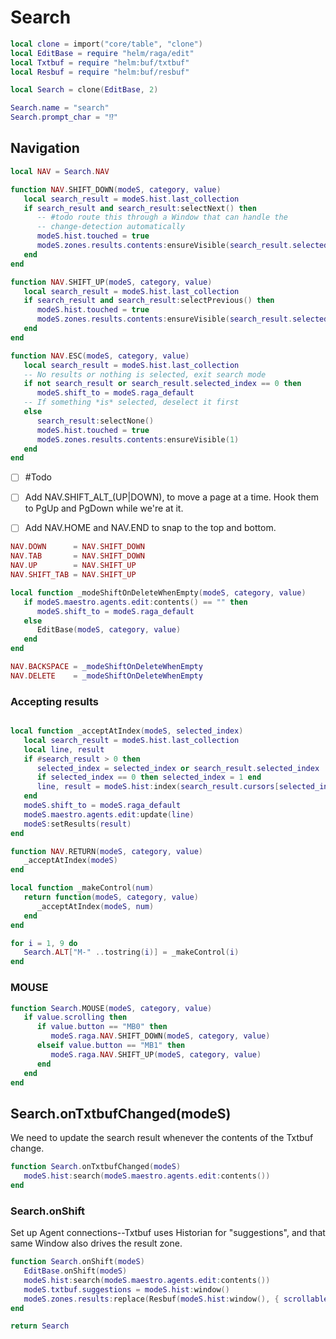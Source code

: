 # Search


```lua
local clone = import("core/table", "clone")
local EditBase = require "helm/raga/edit"
local Txtbuf = require "helm:buf/txtbuf"
local Resbuf = require "helm:buf/resbuf"

local Search = clone(EditBase, 2)

Search.name = "search"
Search.prompt_char = "⁉️"
```


## Navigation

```lua
local NAV = Search.NAV

function NAV.SHIFT_DOWN(modeS, category, value)
   local search_result = modeS.hist.last_collection
   if search_result and search_result:selectNext() then
      -- #todo route this through a Window that can handle the
      -- change-detection automatically
      modeS.hist.touched = true
      modeS.zones.results.contents:ensureVisible(search_result.selected_index)
   end
end
```

```lua
function NAV.SHIFT_UP(modeS, category, value)
   local search_result = modeS.hist.last_collection
   if search_result and search_result:selectPrevious() then
      modeS.hist.touched = true
      modeS.zones.results.contents:ensureVisible(search_result.selected_index)
   end
end
```

```lua
function NAV.ESC(modeS, category, value)
   local search_result = modeS.hist.last_collection
   -- No results or nothing is selected, exit search mode
   if not search_result or search_result.selected_index == 0 then
      modeS.shift_to = modeS.raga_default
   -- If something *is* selected, deselect it first
   else
      search_result:selectNone()
      modeS.hist.touched = true
      modeS.zones.results.contents:ensureVisible(1)
   end
end
```


- [ ]  \#Todo

  - [ ]  Add NAV\.SHIFT\_ALT\_\(UP|DOWN\), to move a page at a time\.
      Hook them to PgUp and PgDown while we're at it\.

  - [ ]  Add NAV\.HOME and NAV\.END to snap to the
      top and bottom\.

```lua
NAV.DOWN      = NAV.SHIFT_DOWN
NAV.TAB       = NAV.SHIFT_DOWN
NAV.UP        = NAV.SHIFT_UP
NAV.SHIFT_TAB = NAV.SHIFT_UP

local function _modeShiftOnDeleteWhenEmpty(modeS, category, value)
   if modeS.maestro.agents.edit:contents() == "" then
      modeS.shift_to = modeS.raga_default
   else
      EditBase(modeS, category, value)
   end
end

NAV.BACKSPACE = _modeShiftOnDeleteWhenEmpty
NAV.DELETE    = _modeShiftOnDeleteWhenEmpty

```

### Accepting results

```lua

local function _acceptAtIndex(modeS, selected_index)
   local search_result = modeS.hist.last_collection
   local line, result
   if #search_result > 0 then
      selected_index = selected_index or search_result.selected_index
      if selected_index == 0 then selected_index = 1 end
      line, result = modeS.hist:index(search_result.cursors[selected_index])
   end
   modeS.shift_to = modeS.raga_default
   modeS.maestro.agents.edit:update(line)
   modeS:setResults(result)
end

function NAV.RETURN(modeS, category, value)
   _acceptAtIndex(modeS)
end

local function _makeControl(num)
   return function(modeS, category, value)
      _acceptAtIndex(modeS, num)
   end
end

for i = 1, 9 do
   Search.ALT["M-" ..tostring(i)] = _makeControl(i)
end

```

### MOUSE

```lua
function Search.MOUSE(modeS, category, value)
   if value.scrolling then
      if value.button == "MB0" then
         modeS.raga.NAV.SHIFT_DOWN(modeS, category, value)
      elseif value.button == "MB1" then
         modeS.raga.NAV.SHIFT_UP(modeS, category, value)
      end
   end
end
```


## Search\.onTxtbufChanged\(modeS\)

We need to update the search result whenever the contents of the Txtbuf change\.

```lua
function Search.onTxtbufChanged(modeS)
   modeS.hist:search(modeS.maestro.agents.edit:contents())
end
```


### Search\.onShift

Set up Agent connections\-\-Txtbuf uses Historian for "suggestions", and that
same Window also drives the result zone\.

```lua
function Search.onShift(modeS)
   EditBase.onShift(modeS)
   modeS.hist:search(modeS.maestro.agents.edit:contents())
   modeS.txtbuf.suggestions = modeS.hist:window()
   modeS.zones.results:replace(Resbuf(modeS.hist:window(), { scrollable = true }))
end
```

```lua
return Search
```
